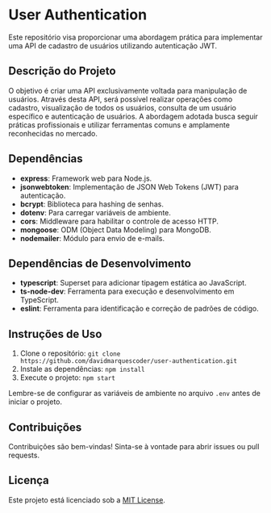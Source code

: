 # User Authentication

Este repositório visa proporcionar uma abordagem prática para implementar uma API de cadastro de usuários utilizando autenticação JWT.

## Descrição do Projeto

O objetivo é criar uma API exclusivamente voltada para manipulação de usuários. Através desta API, será possível realizar operações como cadastro, visualização de todos os usuários, consulta de um usuário específico e autenticação de usuários. A abordagem adotada busca seguir práticas profissionais e utilizar ferramentas comuns e amplamente reconhecidas no mercado.

## Dependências

- **express**: Framework web para Node.js.
- **jsonwebtoken**: Implementação de JSON Web Tokens (JWT) para autenticação.
- **bcrypt**: Biblioteca para hashing de senhas.
- **dotenv**: Para carregar variáveis de ambiente.
- **cors**: Middleware para habilitar o controle de acesso HTTP.
- **mongoose**: ODM (Object Data Modeling) para MongoDB.
- **nodemailer**: Módulo para envio de e-mails.

## Dependências de Desenvolvimento

- **typescript**: Superset para adicionar tipagem estática ao JavaScript.
- **ts-node-dev**: Ferramenta para execução e desenvolvimento em TypeScript.
- **eslint**: Ferramenta para identificação e correção de padrões de código.

## Instruções de Uso

1. Clone o repositório: `git clone https://github.com/davidmarquescoder/user-authentication.git`
2. Instale as dependências: `npm install`
3. Execute o projeto: `npm start`

Lembre-se de configurar as variáveis de ambiente no arquivo `.env` antes de iniciar o projeto.

## Contribuições

Contribuições são bem-vindas! Sinta-se à vontade para abrir issues ou pull requests.

## Licença

Este projeto está licenciado sob a [MIT License](LICENSE).
